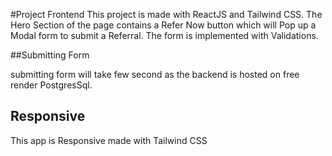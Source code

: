 #Project Frontend
This project is made with ReactJS and Tailwind CSS.
The Hero Section of the page contains a Refer Now button which will Pop up a Modal form to submit a Referral. The form is implemented with Validations.

##Submitting Form

submitting form will take few second as the backend is hosted on free render PostgresSql.

## Responsive
This app is Responsive made with Tailwind CSS

